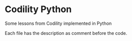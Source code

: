 # Codility Python
Some lessons from Codility implemented in Python

Each file has the description as comment before the code.
